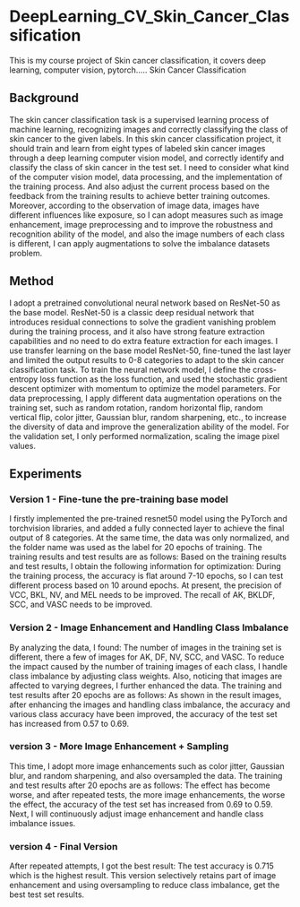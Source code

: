 # DeepLearning_CV_Skin_Cancer_Classification
This is my course project of Skin cancer classification, it covers deep learning, computer vision, pytorch.....
Skin Cancer Classification
## Background
The skin cancer classification task is a supervised learning process of machine
learning, recognizing images and correctly classifying the class of skin cancer to the given
labels.
In this skin cancer classification project, it should train and learn from eight types of
labeled skin cancer images through a deep learning computer vision model, and correctly
identify and classify the class of skin cancer in the test set. I need to consider what kind of
the computer vision model, data processing, and the implementation of the training process.
And also adjust the current process based on the feedback from the training results to
achieve better training outcomes. Moreover, according to the observation of image data,
images have different influences like exposure, so I can adopt measures such as image
enhancement, image preprocessing and to improve the robustness and recognition ability of
the model, and also the image numbers of each class is different, I can apply augmentations
to solve the imbalance datasets problem.
## Method
I adopt a pretrained convolutional neural network based on ResNet-50 as the base
model. ResNet-50 is a classic deep residual network that introduces residual connections to
solve the gradient vanishing problem during the training process, and it also have strong
feature extraction capabilities and no need to do extra feature extraction for each images. I
use transfer learning on the base model ResNet-50, fine-tuned the last layer and limited the
output results to 0-8 categories to adapt to the skin cancer classification task.
To train the neural network model, I define the cross-entropy loss function as the loss
function, and used the stochastic gradient descent optimizer with momentum to optimize the
model parameters.
For data preprocessing, I apply different data augmentation operations on the
training set, such as random rotation, random horizontal flip, random vertical flip, color jitter,
Gaussian blur, random sharpening, etc., to increase the diversity of data and improve the
generalization ability of the model. For the validation set, I only performed normalization,
scaling the image pixel values.
## Experiments
### Version 1 - Fine-tune the pre-training base model
I firstly implemented the pre-trained resnet50 model using the PyTorch and
torchvision libraries, and added a fully connected layer to achieve the final output of 8
categories.
At the same time, the data was only normalized, and the folder name was used as
the label for 20 epochs of training.
The training results and test results are as follows:
Based on the training results and test results, I obtain the following information for
optimization:
During the training process, the accuracy is flat around 7-10 epochs, so I can test
different process based on 10 around epochs.
At present, the precision of VCC, BKL, NV, and MEL needs to be improved. The
recall of AK, BKLDF, SCC, and VASC needs to be improved.
### Version 2 - Image Enhancement and Handling Class Imbalance
By analyzing the data, I found: The number of images in the training set is different,
there a few of images for AK, DF, NV, SCC, and VASC. To reduce the impact caused by the
number of training images of each class, I handle class imbalance by adjusting class
weights. Also, noticing that images are affected to varying degrees, I further enhanced the
data.
The training and test results after 20 epochs are as follows:
As shown in the result images, after enhancing the images and handling class
imbalance, the accuracy and various class accuracy have been improved, the accuracy of
the test set has increased from 0.57 to 0.69.
### version 3 - More Image Enhancement + Sampling
This time, I adopt more image enhancements such as color jitter, Gaussian blur, and
random sharpening, and also oversampled the data.
The training and test results after 20 epochs are as follows:
The effect has become worse, and after repeated tests, the more image
enhancements, the worse the effect, the accuracy of the test set has increased from 0.69 to
0.59.
Next, I will continuously adjust image enhancement and handle class imbalance
issues.
### version 4 - Final Version
After repeated attempts, I got the best result:
The test accuracy is 0.715 which is the highest result. This version selectively
retains part of image enhancement and using oversampling to reduce class
imbalance, get the best test set results.
